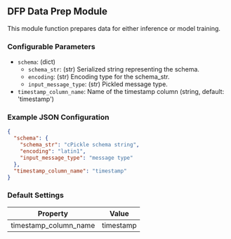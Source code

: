 <!--
SPDX-FileCopyrightText: Copyright (c) 2022-2023, NVIDIA CORPORATION & AFFILIATES. All rights reserved.
SPDX-License-Identifier: Apache-2.0

Licensed under the Apache License, Version 2.0 (the "License");
you may not use this file except in compliance with the License.
You may obtain a copy of the License at

http://www.apache.org/licenses/LICENSE-2.0

Unless required by applicable law or agreed to in writing, software
distributed under the License is distributed on an "AS IS" BASIS,
WITHOUT WARRANTIES OR CONDITIONS OF ANY KIND, either express or implied.
See the License for the specific language governing permissions and
limitations under the License.
-->

## DFP Data Prep Module

This module function prepares data for either inference or model training.

### Configurable Parameters

- `schema`: (dict)
    - `schema_str`: (str) Serialized string representing the schema.
    - `encoding`: (str) Encoding type for the schema_str.
    - `input_message_type`: (str) Pickled message type.
- `timestamp_column_name`: Name of the timestamp column (string, default: 'timestamp')

### Example JSON Configuration

```json
{
  "schema": {
    "schema_str": "cPickle schema string",
    "encoding": "latin1",
    "input_message_type": "message type"
  },
  "timestamp_column_name": "timestamp"
}
```

### Default Settings

| Property | Value |
| -------- | ----- |
| timestamp_column_name   | timestamp  |
